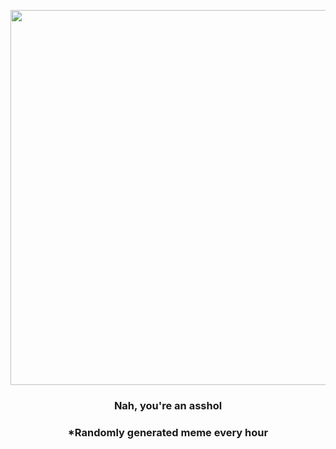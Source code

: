 <p align="center">
        <img src="https://i.redd.it/koy5xq8a2dj91.jpg" width="600" height="600">
        </p>
        <h3 align="center">Nah, you're an asshol</h3>
        <h3 align="center">*Randomly generated meme every hour</h3>
    